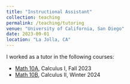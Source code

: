 ```yaml
---
title: "Instructional Assistant"
collection: teaching
permalink: /teaching/tutoring
venue: "University of California, San Diego"
date: 2023-09-01
location: "La Jolla, CA"
---
```


I worked as a tutor in the following courses:
* <a href="https://catalog.ucsd.edu/courses/MATH.html#math10a" target="_blank">Math 10A</a>, Calculus I, Fall 2023
* <a href="https://catalog.ucsd.edu/courses/MATH.html#math10b" target="_blank">Math 10B</a>, Calculus II, Winter 2024